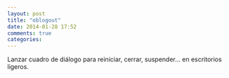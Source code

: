 ```yaml
---
layout: post
title: "oblogout"
date: 2014-01-28 17:52
comments: true
categories: 
---
```

Lanzar cuadro de diálogo para reiniciar, cerrar, suspender... en escritorios ligeros.

